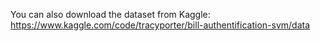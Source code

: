 
You can also download the dataset from Kaggle: https://www.kaggle.com/code/tracyporter/bill-authentification-svm/data
